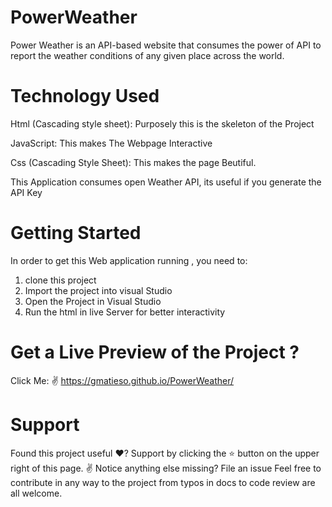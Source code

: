# PowerWeather
Power Weather is an API-based website that consumes the power of API to report the weather conditions of any given place across the world.
# Technology Used

Html (Cascading style sheet): Purposely this is the skeleton of the Project

JavaScript: This makes The Webpage Interactive

Css (Cascading Style Sheet): This makes the page Beutiful.

This Application consumes open Weather API, its useful if you generate the API Key

# Getting Started
In order to get this Web  application  running , you need to:

1. clone this project
2. Import the project into visual Studio
3. Open the Project in Visual Studio 
4. Run the html in live Server for  better interactivity


# Get a Live Preview of the Project ?
 Click Me: ✌️  https://gmatieso.github.io/PowerWeather/

# Support
Found this project useful ❤️? Support by clicking the ⭐️ button on the upper right of this page. ✌️
Notice anything else missing? File an issue
Feel free to contribute in any way to the project from typos in docs to code review are all welcome.



